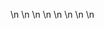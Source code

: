 

















































\n
\n
\n
\n
\n
\n
\n
\n










































































































































































































